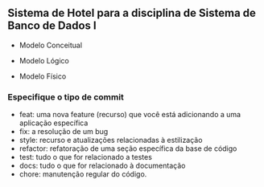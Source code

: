 ## Sistema de Hotel para  a disciplina de Sistema de Banco de Dados I
- Modelo Conceitual

- Modelo Lógico

- Modelo Físico
### Especifique o tipo de commit
- feat: uma nova feature (recurso) que você está adicionando a uma aplicação específica
- fix: a resolução de um bug
- style: recurso e atualizações relacionadas à estilização
- refactor: refatoração de uma seção específica da base de código
- test: tudo o que for relacionado a testes
- docs: tudo o que for relacionado à documentação
- chore: manutenção regular do código.
